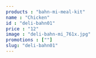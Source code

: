 ```yaml
---
products : "bahn-mi-meal-kit"
name : "Chicken"
id : "deli-bahn01"
price : "12"
image : "deli-bahn-mi_761x.jpg"
promotions : [""]
slug: "deli-bahn01"
---
```

